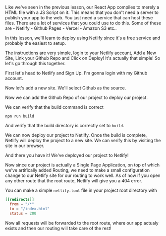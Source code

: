 Like we've seen in the previous lesson, our React App compiles to merely a HTML file with a JS Script on it. This means that you don't need a server to publish your app to the web. You just need a service that can host these files. There are a lot of services that you could use to do this. Some of these are 
    - Netlify
    - Github Pages
    - Vercel
    - Amazon S3 etc..
  
In this lesson, we'll learn to deploy using Netlify since it's a free service and probably the easiest to setup.

The instructions are very simple, login to your Netlify account, Add a New Site, Link your Github Repo and Click on Deploy! It's actually that simple! So let's go through this together. 

First let's head to Netlify and Sign Up. I'm gonna login with my Github account.

Now let's add a new site. We'll select Github as the source.

Now we can add the Github Repo of our project to deploy our project.

We can verify that the build command is correct

```
npm run build
```

And verify that the build directory is correctly set to `build`.

We can now deploy our project to Netlify. Once the build is complete, Netlify will deploy the project to a new site. We can verify this by visiting the site in our browser.

And there you have it! We've deployed our project to Netlify!

<!-- Demonstrate non-root URLs failing on Refresh -->

Now since our project is actually a Single Page Application, on top of which we've artifically added Routing, we need to make a small configuration change to our Netlify site for our routing to work well. As of now if you open any other route that the root route, Netlify will give you a 404 error.

You can make a simple `netlify.toml` file in your project root directory with

```toml
[[redirects]]
  from = "/*"
  to = "/index.html"
  status = 200
```

Now all requests will be forwarded to the root route, where our app actualy exists and then our routing will take care of the rest!

